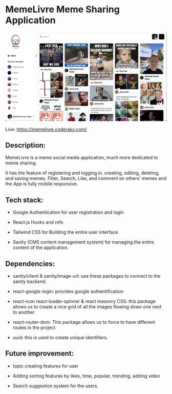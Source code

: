 # MemeLivre Meme Sharing Application
![Memelivre](https://github.com/coderaky/MemeLivre/blob/master/meme.jpeg?raw=true)

Live: https://memelivre.coderaky.com/

## Description:

MemeLivre is a meme social media application, much more dedicated to meme sharing.

It has the feature of registering and logging in. creating, editing, deleting, and saving memes. Filter, Search, Like, and comment on others’ memes and the App is fully mobile responsive.

## Tech stack:

- Google Authentication for user registration and login

- React.js Hooks and refs 

- Tailwind CSS for Building the entire user interface

- Sanity (CMS content management system) for managing the entire content of the application.

## Dependencies:

- sanity/client & sanity/image-url: use these packages to connect to the sanity backend.

- react-google-login: provides google authentification

- react-icon react-loader-spinner & react masonry CSS: this package allows us to create a nice grid of all the images flowing down one next to another 

- react-router-dom: This package allows us to force to have different routes in the project

- uuid: this is used to create unique identifiers.

## Future improvement:

- topic creating features for user

- Adding sorting features by likes, time, popular, trending, adding video

- Search suggestion system for the users.
